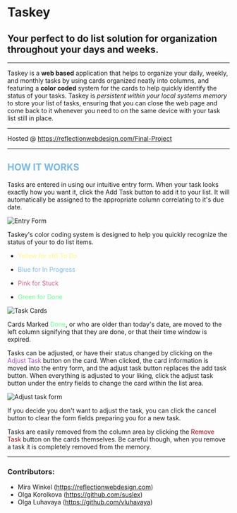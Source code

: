 # Taskey

## Your perfect to do list solution for organization throughout your days and weeks.

---

Taskey is a **web based** application that helps to organize your daily, weekly, and monthly tasks by using cards organized neatly into columns, and featuring a **color coded** system for the cards to help quickly identify the status of your tasks. Taskey is *persistent within your local systems memory* to store your list of tasks, ensuring that you can close the web page and come back to it whenever you need to on the same device with your task list still in place.

---

Hosted @ https://reflectionwebdesign.com/Final-Project

---

## <span style="color:#79BAEC">HOW IT WORKS
Tasks are entered in using our intuitive entry form. When your task looks exactly how you want it, click the Add Task button to add it to your list. It will automatically be assigned to the appropriate column correlating to it's due date.

![Entry Form](https://reflectionwebdesign.com/Final-Project/img/BasicForm.png)

Taskey's color coding system is designed to help you quickly recognize the status of your to do list items.

* <span style="color:#FFF380"> Yellow for still To Do</span>

* <span style="color:#79BAEC"> Blue for In Progress</span>

* <span style="color:#D16587"> Pink for Stuck</span>

* <span style="color:#6AFB92"> Green for Done</span>

![Task Cards](https://reflectionwebdesign.com/Final-Project/img/TaskCards.png)

Cards Marked <span style="color:#6AFB92">Done</span>, or who are older than today's date, are moved to the left column signifying that they are done, or that their time window is expired.

Tasks can be adjusted, or have their status changed by clicking on the <span style="color:#A74AC7">Adjust Task</span> button on the card.
When clicked, the card information is moved into the entry form, and the adjust task button replaces the add task button.
When everything is adjusted to your liking, click the adjust task button under the entry fields to change the card within the list area.

![Adjust task form](https://reflectionwebdesign.com/Final-Project/img/TaskeyForm.png)

If you decide you don't want to adjust the task, you can click the cancel button to clear the form fields preparing you for a new task.

Tasks are easily removed from the column area by clicking the <span style="color:#9F000F">Remove Task</span> button on the cards themselves. Be careful though, when you remove a task it is completely removed from the memory.

---

### Contributors:
* Mira Winkel (https://reflectionwebdesign.com) 
* Olga Korolkova  (https://github.com/suslex)
* Olga Luhavaya  (https://github.com/vluhavaya)